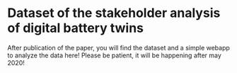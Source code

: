 # Dataset of the stakeholder analysis of digital battery twins

After publication of the paper, you will find the dataset and a simple webapp to analyze the data here!
Please be patient, it will be happening after may 2020!
